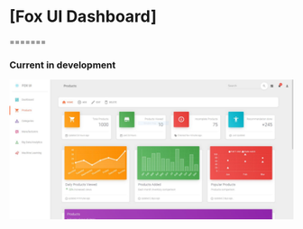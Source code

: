 # [Fox UI Dashboard] 
=======
### Current in development

![alt text](https://github.com/bahroze-dev/fox-ui-dashboard/raw/master/public/ui.JPG)

